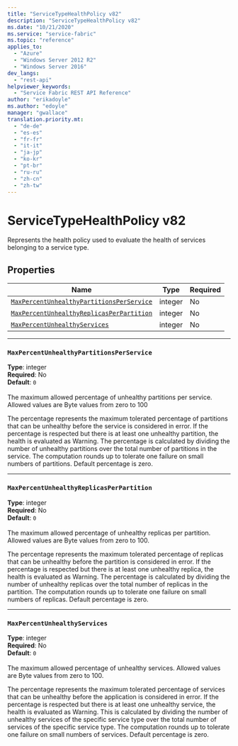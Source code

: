 ```yaml
---
title: "ServiceTypeHealthPolicy v82"
description: "ServiceTypeHealthPolicy v82"
ms.date: "10/21/2020"
ms.service: "service-fabric"
ms.topic: "reference"
applies_to: 
  - "Azure"
  - "Windows Server 2012 R2"
  - "Windows Server 2016"
dev_langs: 
  - "rest-api"
helpviewer_keywords: 
  - "Service Fabric REST API Reference"
author: "erikadoyle"
ms.author: "edoyle"
manager: "gwallace"
translation.priority.mt: 
  - "de-de"
  - "es-es"
  - "fr-fr"
  - "it-it"
  - "ja-jp"
  - "ko-kr"
  - "pt-br"
  - "ru-ru"
  - "zh-cn"
  - "zh-tw"
---
```

# ServiceTypeHealthPolicy v82

Represents the health policy used to evaluate the health of services belonging to a service type.


## Properties
| Name | Type | Required |
| --- | --- | --- |
| [`MaxPercentUnhealthyPartitionsPerService`](#maxpercentunhealthypartitionsperservice) | integer | No |
| [`MaxPercentUnhealthyReplicasPerPartition`](#maxpercentunhealthyreplicasperpartition) | integer | No |
| [`MaxPercentUnhealthyServices`](#maxpercentunhealthyservices) | integer | No |

____
### `MaxPercentUnhealthyPartitionsPerService`
__Type__: integer <br/>
__Required__: No<br/>
__Default__: `0` <br/>
<br/>
The maximum allowed percentage of unhealthy partitions per service. Allowed values are Byte values from zero to 100

The percentage represents the maximum tolerated percentage of partitions that can be unhealthy before the service is considered in error.
If the percentage is respected but there is at least one unhealthy partition, the health is evaluated as Warning.
The percentage is calculated by dividing the number of unhealthy partitions over the total number of partitions in the service.
The computation rounds up to tolerate one failure on small numbers of partitions. Default percentage is zero.


____
### `MaxPercentUnhealthyReplicasPerPartition`
__Type__: integer <br/>
__Required__: No<br/>
__Default__: `0` <br/>
<br/>
The maximum allowed percentage of unhealthy replicas per partition. Allowed values are Byte values from zero to 100.

The percentage represents the maximum tolerated percentage of replicas that can be unhealthy before the partition is considered in error.
If the percentage is respected but there is at least one unhealthy replica, the health is evaluated as Warning.
The percentage is calculated by dividing the number of unhealthy replicas over the total number of replicas in the partition.
The computation rounds up to tolerate one failure on small numbers of replicas. Default percentage is zero.


____
### `MaxPercentUnhealthyServices`
__Type__: integer <br/>
__Required__: No<br/>
__Default__: `0` <br/>
<br/>
The maximum allowed percentage of unhealthy services. Allowed values are Byte values from zero to 100.

The percentage represents the maximum tolerated percentage of services that can be unhealthy before the application is considered in error.
If the percentage is respected but there is at least one unhealthy service, the health is evaluated as Warning.
This is calculated by dividing the number of unhealthy services of the specific service type over the total number of services of the specific service type.
The computation rounds up to tolerate one failure on small numbers of services. Default percentage is zero.

